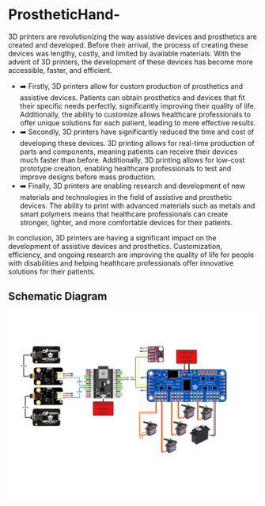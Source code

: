 # ProstheticHand-

3D printers are revolutionizing the way assistive devices and prosthetics are created and developed. Before their arrival, the process of creating these devices was lengthy, costly, and limited by available materials. With the advent of 3D printers, the development of these devices has become more accessible, faster, and efficient.
- ➡️ Firstly, 3D printers allow for custom production of prosthetics and assistive devices. Patients can obtain prosthetics and devices that fit their specific needs perfectly, significantly improving their quality of life. Additionally, the ability to customize allows healthcare professionals to offer unique solutions for each patient, leading to more effective results.
- ➡️ Secondly, 3D printers have significantly reduced the time and cost of developing these devices. 3D printing allows for real-time production of parts and components, meaning patients can receive their devices much faster than before. Additionally, 3D printing allows for low-cost prototype creation, enabling healthcare professionals to test and improve designs before mass production.
- ➡️ Finally, 3D printers are enabling research and development of new materials and technologies in the field of assistive and prosthetic devices. The ability to print with advanced materials such as metals and smart polymers means that healthcare professionals can create stronger, lighter, and more comfortable devices for their patients.

In conclusion, 3D printers are having a significant impact on the development of assistive devices and prosthetics. Customization, efficiency, and ongoing research are improving the quality of life for people with disabilities and helping healthcare professionals offer innovative solutions for their patients.

## Schematic Diagram

![](https://github.com/jherespi/ProstheticHand-/blob/7228d1a3c8c5ed984ad44c8c23345e36a3ceef96/Images/schematic%20model.png)
